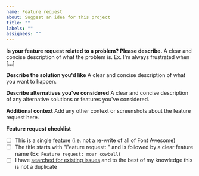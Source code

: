 ```yaml
---
name: Feature request
about: Suggest an idea for this project
title: ""
labels: ""
assignees: ""
---
```


**Is your feature request related to a problem? Please describe.**
A clear and concise description of what the problem is. Ex. I'm always frustrated when [...]

**Describe the solution you'd like**
A clear and concise description of what you want to happen.

**Describe alternatives you've considered**
A clear and concise description of any alternative solutions or features you've considered.

**Additional context**
Add any other context or screenshots about the feature request here.

**Feature request checklist**

- [ ] This is a single feature (i.e. not a re-write of all of Font Awesome)
- [ ] The title starts with "Feature request: " and is followed by a clear feature name (Ex: `Feature request: moar cowbell`)
- [ ] I have [searched for existing issues](https://github.com/FortAwesome/Font-Awesome-Pro/issues) and to the best of my knowledge this is not a duplicate
